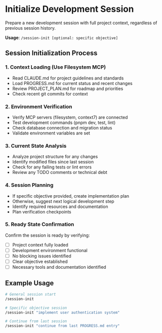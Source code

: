 # Initialize Development Session

Prepare a new development session with full project context, regardless of previous session history.

**Usage**: `/session-init [optional: specific objective]`

## Session Initialization Process

### 1. Context Loading (Use Filesystem MCP)

- Read CLAUDE.md for project guidelines and standards
- Load PROGRESS.md for current status and recent changes
- Review PROJECT_PLAN.md for roadmap and priorities
- Check recent git commits for context

### 2. Environment Verification

- Verify MCP servers (filesystem, context7) are connected
- Test development commands (pnpm dev, test, lint)
- Check database connection and migration status
- Validate environment variables are set

### 3. Current State Analysis

- Analyze project structure for any changes
- Identify modified files since last session
- Check for any failing tests or lint errors
- Review any TODO comments or technical debt

### 4. Session Planning

- If specific objective provided, create implementation plan
- Otherwise, suggest next logical development step
- Identify required resources and documentation
- Plan verification checkpoints

### 5. Ready State Confirmation

Confirm the session is ready by verifying:

- [ ] Project context fully loaded
- [ ] Development environment functional
- [ ] No blocking issues identified
- [ ] Clear objective established
- [ ] Necessary tools and documentation identified

## Example Usage

```bash
# General session start
/session-init

# Specific objective session
/session-init "implement user authentication system"

# Continue from last session
/session-init "continue from last PROGRESS.md entry"
```
